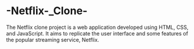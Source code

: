 # -Netflix-_Clone-
The Netflix clone project is a web application developed using HTML, CSS, and JavaScript.
It aims to replicate the user interface and some features of the popular streaming service, Netflix.

